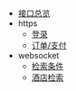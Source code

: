 - [接口总览](introduce.md)
- https
  - [登录](http/login.md)
  - [订单/支付](http/order.md)
- websocket
  - [检索条件](websocket/base-search.md)
  - [酒店检索](websocket/search.md)
  